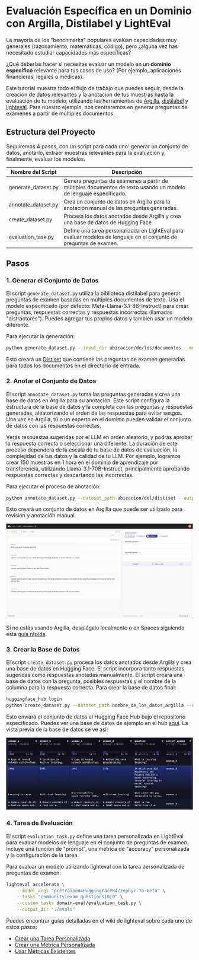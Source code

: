 # Evaluación Específica en un Dominio con Argilla, Distilabel y LightEval

La mayoría de los "benchmarks" populares evalúan capacidades muy generales (razonamiento, matemáticas, código), pero ¿alguna vez has necesitado estudiar capacidades más específicas?

¿Qué deberías hacer si necesitas evaluar un modelo en un **dominio específico** relevante para tus casos de uso? (Por ejemplo, aplicaciones financieras, legales o médicas).

Este tutorial muestra todo el flujo de trabajo que puedes seguir, desde la creación de datos relevantes y la anotación de tus muestras hasta la evaluación de tu modelo, utilizando las herramientas de [Argilla](https://github.com/argilla-io/argilla), [distilabel](https://github.com/argilla-io/distilabel) y [lighteval](https://github.com/huggingface/lighteval). Para nuestro ejemplo, nos centraremos en generar preguntas de exámenes a partir de múltiples documentos.

## Estructura del Proyecto

Seguiremos 4 pasos, con un script para cada uno: generar un conjunto de datos, anotarlo, extraer muestras relevantes para la evaluación y, finalmente, evaluar los modelos.

| Nombre del Script       | Descripción                                                                 |
|-------------------------|-----------------------------------------------------------------------------|
| generate_dataset.py     | Genera preguntas de exámenes a partir de múltiples documentos de texto usando un modelo de lenguaje especificado. |
| annotate_dataset.py     | Crea un conjunto de datos en Argilla para la anotación manual de las preguntas generadas. |
| create_dataset.py       | Procesa los datos anotados desde Argilla y crea una base de datos de Hugging Face. |
| evaluation_task.py      | Define una tarea personalizada en LightEval para evaluar modelos de lenguaje en el conjunto de preguntas de examen. |

## Pasos

### 1. Generar el Conjunto de Datos

El script `generate_dataset.py` utiliza la biblioteca distilabel para generar preguntas de examen basadas en múltiples documentos de texto. Usa el modelo especificado (por defecto: Meta-Llama-3.1-8B-Instruct) para crear preguntas, respuestas correctas y respuestas incorrectas (llamadas "distractores"). Puedes agregar tus propios datos y también usar un modelo diferente.

Para ejecutar la generación:

```sh
python generate_dataset.py --input_dir ubicacion/de/los/documentos --model_id id_del_modelo --output_path output_directory
```

Esto creará un [Distiset](https://distilabel.argilla.io/dev/sections/how_to_guides/advanced/distiset/) que contiene las preguntas de examen generadas para todos los documentos en el directorio de entrada.

### 2. Anotar el Conjunto de Datos

El script `annotate_dataset.py` toma las preguntas generadas y crea una base de datos en Argilla para su anotación. Este script configura la estructura de la base de datos y la completa con las preguntas y respuestas generadas, aleatorizando el orden de las respuestas para evitar sesgos. Una vez en Argilla, tú o un experto en el dominio pueden validar el conjunto de datos con las respuestas correctas.

Verás respuestas sugeridas por el LLM en orden aleatorio, y podrás aprobar la respuesta correcta o seleccionar una diferente. La duración de este proceso dependerá de la escala de tu base de datos de evaluación, la complejidad de tus datos y la calidad de tu LLM. Por ejemplo, logramos crear 150 muestras en 1 hora en el dominio de aprendizaje por transferencia, utilizando Llama-3.1-70B-Instruct, principalmente aprobando respuestas correctas y descartando las incorrectas.

Para ejecutar el proceso de anotación:

```sh
python annotate_dataset.py --dataset_path ubicacion/del/distiset --output_dataset_name nombre_de_los_datos_argilla
```

Esto creará un conjunto de datos en Argilla que puede ser utilizado para revisión y anotación manual.

![argilla_dataset](./images/domain_eval_argilla_view.png)

Si no estás usando Argilla, desplégalo localmente o en Spaces siguiendo esta [guía rápida](https://docs.argilla.io/latest/getting_started/quickstart/).

### 3. Crear la Base de Datos

El script `create_dataset.py` procesa los datos anotados desde Argilla y crea una base de datos en Hugging Face. El script incorpora tanto respuestas sugeridas como respuestas anotadas manualmente. El script creará una base de datos con la pregunta, posibles respuestas y el nombre de la columna para la respuesta correcta. Para crear la base de datos final:

```sh
huggingface_hub login
python create_dataset.py --dataset_path nombre_de_los_datos_argilla --dataset_repo_id id_repo_hf
```

Esto enviará el conjunto de datos al Hugging Face Hub bajo el repositorio especificado. Puedes ver una base de datos de ejemplo en el hub [aquí](https://huggingface.co/datasets/burtenshaw/exam_questions/viewer/default/train). La vista previa de la base de datos se ve así:

![hf_dataset](./images/domain_eval_dataset_viewer.png)

### 4. Tarea de Evaluación

El script `evaluation_task.py` define una tarea personalizada en LightEval para evaluar modelos de lenguaje en el conjunto de preguntas de examen. Incluye una función de "prompt", una métrica de "accuracy" personalizada y la configuración de la tarea.

Para evaluar un modelo utilizando lighteval con la tarea personalizada de preguntas de examen:

```sh
lighteval accelerate \
    --model_args "pretrained=HuggingFaceH4/zephyr-7b-beta" \
    --tasks "community|exam_questions|0|0" \
    --custom_tasks domain-eval/evaluation_task.py \
    --output_dir "./evals"
```

Puedes encontrar guías detalladas en el wiki de lighteval sobre cada uno de estos pasos:

- [Crear una Tarea Personalizada](https://github.com/huggingface/lighteval/wiki/Adding-a-Custom-Task)
- [Crear una Métrica Personalizada](https://github.com/huggingface/lighteval/wiki/Adding-a-New-Metric)
- [Usar Métricas Existentes](https://github.com/huggingface/lighteval/wiki/Metric-List)
